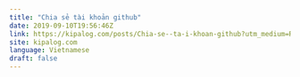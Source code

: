 ```yaml
---
title: "Chia sẻ tài khoản github"
date: 2019-09-10T19:56:46Z
link: https://kipalog.com/posts/Chia-se--ta-i-khoan-github?utm_medium=RSS&utm_source=news.12bit.vn
site: kipalog.com
language: Vietnamese
draft: false
---
```

